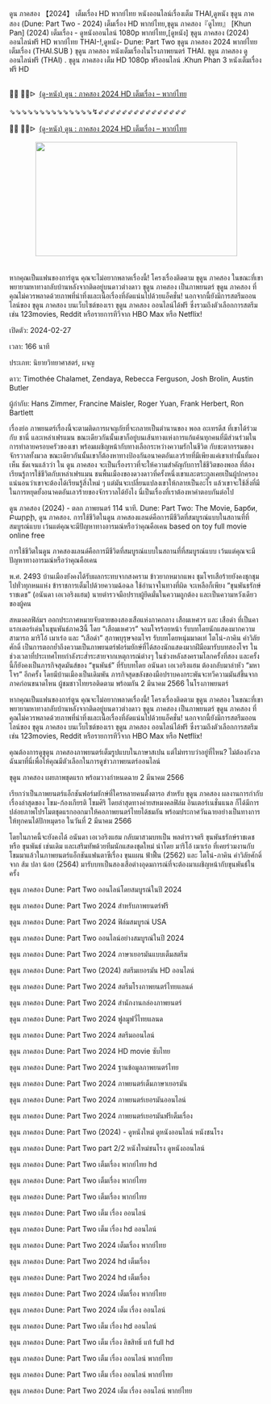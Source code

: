 ดูน ภาคสอง 【2024】 เต็มเรื่อง HD พากย์ไทย หนังออนไลน์เรื่องเต็ม THAI,ดูหนัง ขุดูน ภาคสอง (Dune: Part Two - 2024) เต็มเรื่อง HD พากย์ไทย,ขุดูน ภาคสอง『ดูไทย』 [Khun Pan] (2024) เต็มเรื่อง - ดูหนังออนไลน์ 1080p พากย์ไทย,[ดูหนัง] ขุดูน ภาคสอง (2024) ออนไลน์ฟรี HD พากย์ไทย THAI-!,ดูหนัง- Dune: Part Two ขุดูน ภาคสอง 2024 พากย์ไทย เต็มเรื่อง (THAI.SUB ) ขุดูน ภาคสอง หนังเต็มเรื่องในโรงภาพยนตร์ THAI. ขุดูน ภาคสอง ดูออนไลน์ฟรี (THAI) . ขุดูน ภาคสอง เต็ม HD 1080p ฟรีออนไลน์ .Khun Phan 3 หนังเต็มเรื่องฟรี HD

<div><br /></div><div>🔴🔴 🔴🔴ᐅ&nbsp;&nbsp;<a href="https://t.co/FFboANcOE5">(ดู-หนัง) ดูน : ภาคสอง 2024 HD เต็มเรื่อง – พากย์ไทย</a></div><div><br /></div><div><div>⇘⇘⇘⇘⇘⇘⇘⇘⇘⇘⇘⇘⇘⇘↯⇙⇙⇙⇙⇙⇙⇙⇙⇙⇙⇙⇙⇙⇙⇙</div></div><div><br /></div><div><div>🔴🔴 🔴🔴ᐅ&nbsp;&nbsp;<a href="https://t.co/qpBYLHSqwz">(ดู-หนัง) ดูน : ภาคสอง 2024 HD เต็มเรื่อง – พากย์ไทย</a></div><div><br /></div></div><div class="separator" style="clear: both; text-align: center;"><a href="https://t.co/qpBYLHSqwz" imageanchor="1" style="margin-left: 1em; margin-right: 1em;"><img border="0" data-original-height="435" data-original-width="767" height="226" src="https://blogger.googleusercontent.com/img/b/R29vZ2xl/AVvXsEghz8N__M03-FAZ1RcP_dM94i_90TBvGiIM6rdESwppKQhoBdpYhr3UeMgs1GA6BYa1wKfoPqOfk9GLaYcjHPHi1k6LL5WSc0f1dh8rfv5cculWvFu_ZvHjQEQfQ2sCuQkakagpJ_-i_XVszz6N-OcD6zZ5oaLLtJuiTDzNR6i9-2eMjm9i5s2ykarusBY/w400-h226/sadsadwq.jpg" width="400" /></a></div><br /><div><br /></div>
หากคุณเป็นแฟนของการ์ตูน คุณจะไม่อยากพลาดเรื่องนี้! โครงเรื่องติดตาม ขุดูน ภาคสอง ในขณะที่เขาพยายามหาทางกลับบ้านหลังจากติดอยู่บนดาวต่างดาว ขุดูน ภาคสอง เป็นภาพยนตร์ ขุดูน ภาคสอง ที่คุณไม่ควรพลาดด้วยภาพที่น่าทึ่งและเนื้อเรื่องที่อัดแน่นไปด้วยแอ็คชั่น! นอกจากนี้ยังมีการสตรีมออนไลน์ของ ขุดูน ภาคสอง บนเว็บไซต์ของเรา ขุดูน ภาคสอง ออนไลน์ได้ฟรี ซึ่งรวมถึงตัวเลือกการสตรีม เช่น 123movies, Reddit หรือรายการทีวีจาก HBO Max หรือ Netflix!

เปิดตัว: 2024-02-27

เวลา: 166 นาที

ประเภท: นิยายวิทยาศาสตร์, ผจญ

ดาว: Timothée Chalamet, Zendaya, Rebecca Ferguson, Josh Brolin, Austin Butler

ผู้กำกับ: Hans Zimmer, Francine Maisler, Roger Yuan, Frank Herbert, Ron Bartlett

เรื่องย่อ
ภาพยนตร์เรื่องนี้จะตามติดการผจญภัยที่จะกลายเป็นตำนานของ พอล อะเทรดีส ที่เขาได้ร่วมกับ ชานี่ และเหล่าเฟรแมน ขณะเดียวกันนั้นเขาก็อยู่บนเส้นทางแห่งการแก้แค้นทุกคนที่มีส่วนร่วมในการทำลายครอบครัวของเขา พร้อมเผชิญหน้ากับทางเลือกระหว่างความรักในชีวิต กับชะตากรรมของจักรวาลทั้งมวล ขณะเดียวกันนั้นเขาก็ต้องหาทางป้องกันอนาคตอันเลวร้ายที่มีเพียงแค่เขาเท่านั้นที่มองเห็น
ชัดเจนแล้วว่า ใน ดูน ภาคสอง จะเป็นเรื่องราวที่จะให้ความสำคัญกับการใช้ชีวิตของพอล ที่ต้องเรียนรู้การใช้ชีวิตกับเหล่าเฟรแมน ชนพื้นเมืองของดวงดาวที่ครั้งหนึ่งเขาและตระกูลเคยเป็นผู้ปกครอง แน่นอนว่าเขาจะต้องได้เรียนรู้สิ่งใหม่ ๆ แต่มันจะเปลี่ยนแปลงเขาให้กลายเป็นอะไร แล้วเขาจะใช้สิ่งที่มีในการหยุดยั้งอนาคตอันเลวร้ายของจักรวาลได้ยังไง นี่เป็นเรื่องที่เราต้องหาคำตอบกันต่อไป

ดูน ภาคสอง (2024) - ตลก ภาพยนตร์ 114 นาที. Dune: Part Two: The Movie, Барби, Բարբի, ดูน ภาคสอง. การใช้ชีวิตในดูน ภาคสองแลนด์คือการมีชีวิตที่สมบูรณ์แบบในสถานที่ที่สมบูรณ์แบบ เว้นแต่คุณจะมีปัญหาทางอารมณ์หรือว่าคุณคือเคน based on toy full movie online free

การใช้ชีวิตในดูน ภาคสองแลนด์คือการมีชีวิตที่สมบูรณ์แบบในสถานที่ที่สมบูรณ์แบบ เว้นแต่คุณจะมีปัญหาทางอารมณ์หรือว่าคุณคือเคน

พ.ศ. 2493 บ้านเมืองยังคงได้รับผลกระทบจากสงคราม ข้าวยากหมากแพง ชุมโจรเสือร้ายยังคงชุกชุมไปทั่วทุกหนแห่ง ข้าราชการเต็มไปด้วยความฉ้อฉล ใช้อำนาจในทางที่ผิด จะเหลือก็เพียง “ขุนพันธรักษ์ราชเดช” (อนันดา เอเวอริงแฮม) นายตำรวจมือปราบผู้ยึดมั่นในความถูกต้อง และเป็นความหวังเดียวของผู้คน

สหมงคลฟิล์มฯ ออกประกาศหมายจับตายของสองเสือแห่งภาคกลาง เสือมเหศวร และ เสือดำ ที่เป็นคาแรกเตอร์เด่นในขุนพันธ์ภาค3นี้ โดย “เสือมเหศวร” จอมโจรร้อยหน้า รับบทโดยนักแสดงมากความสามารถ มาริโอ้ เมาเร่อ และ “เสือดำ” สุภาพบุรุษจอมโจร รับบทโดยหนุ่มมาดเท่ โตโน่-ภาคิน คำวิลัยศักดิ์ เป็นการตอกย้ำถึงความเป็นภาพยนตร์ฟอร์มยักษ์ที่ได้สองนักแสดงมากฝีมือมารับบทสองโจร ในช่วงเวลาที่ประเทศไทยกำลังระส่ำระสายจากเหตุการณ์ต่างๆ ในช่วงหลังสงครามโลกครั้งที่สอง และครั้งนี้ก็ยังคงเป็นภารกิจสุดมันส์ของ “ขุนพันธ์” ที่รับบทโดย อนันดา เอเวอริงแฮม ต้องกลับมาล่าหัว “มหาโจร” อีกครั้ง โดยมีบ้านเมืองเป็นเดิมพัน ภารกิจสุดขลังของมือปราบคงกระพันจะทวีความมันส์ขึ้นจากภาคก่อนขนาดไหน ผู้ชมชาวไทยรอติดตาม พร้อมกัน 2 มีนาคม 2566 ในโรงภาพยนตร์

หากคุณเป็นแฟนของการ์ตูน คุณจะไม่อยากพลาดเรื่องนี้! โครงเรื่องติดตาม ขุดูน ภาคสอง ในขณะที่เขาพยายามหาทางกลับบ้านหลังจากติดอยู่บนดาวต่างดาว ขุดูน ภาคสอง เป็นภาพยนตร์ ขุดูน ภาคสอง ที่คุณไม่ควรพลาดด้วยภาพที่น่าทึ่งและเนื้อเรื่องที่อัดแน่นไปด้วยแอ็คชั่น! นอกจากนี้ยังมีการสตรีมออนไลน์ของ ขุดูน ภาคสอง บนเว็บไซต์ของเรา ขุดูน ภาคสอง ออนไลน์ได้ฟรี ซึ่งรวมถึงตัวเลือกการสตรีม เช่น 123movies, Reddit หรือรายการทีวีจาก HBO Max หรือ Netflix!

คุณต้องการดูขุดูน ภาคสองภาพยนตร์เต็มรูปแบบในภาษาสเปน แต่ไม่ทราบว่าอยู่ที่ไหน? ไม่ต้องกังวล ฉันมาที่นี่เพื่อให้คุณมีตัวเลือกในการดูข่าวภาพยนตร์ออนไลน์

ขุดูน ภาคสอง เผยภาพชุดแรก พร้อมวางกำหนดฉาย 2 มีนาคม 2566

เรียกว่าเป็นภาพยนตร์แอ็กชันฟอร์มยักษ์ที่ใครหลายคนตั้งตารอ สำหรับ ขุดูน ภาคสอง ผลงานการกำกับเรื่องล่าสุดของ โขม-ก้องเกียรติ โขมศิริ โดยล่าสุดทางค่ายสหมงคลฟิล์ม อินเตอร์เนชั่นแนล ก็ได้มีการปล่อยภาพโปรโมตชุดแรกออกมาให้คอภาพยนตร์ไทยได้ชมกัน พร้อมประกาศวันฉายอย่างเป็นทางการให้ทุกคนได้ปักหมุดรอ ในวันที่ 2 มีนาคม 2566

โดยในภาคนี้จะยังคงได้ อนันดา เอเวอริงแฮม กลับมาสวมบทเป็น พลตำรวจตรี ขุนพันธรักษ์ราชเดช หรือ ขุนพันธ์ เช่นเดิม และเสริมทัพด้วยทีมนักแสดงชุดใหม่ นำโดย มาริโอ้ เมาเร่อ ที่เคยร่วมงานกับโขมมาแล้วในภาพยนตร์แอ็กชันแฟนตาซีเรื่อง ขุนแผน ฟ้าฟื้น (2562) และ โตโน่-ภาคิน คำวิลัยศักดิ์ จาก ส้ม ปลา น้อย (2564) มารับบทเป็นสองเสือต่างอุดมการณ์ที่จะต้องมาเผชิญหน้ากับขุนพันธ์ในครั้ง

ขุดูน ภาคสอง Dune: Part Two ออนไลน์โดยสมบูรณ์ในปี 2024

ขุดูน ภาคสอง Dune: Part Two 2024 สำหรับภาพยนตร์ฟรี

ขุดูน ภาคสอง Dune: Part Two 2024 ฟิล์มสมบูรณ์ USA

ขุดูน ภาคสอง Dune: Part Two ออนไลน์อย่างสมบูรณ์ในปี 2024

ขุดูน ภาคสอง Dune: Part Two 2024 ภาษาเยอรมันแบบเต็มสตรีม

ขุดูน ภาคสอง Dune: Part Two (2024) สตรีมเยอรมัน HD ออนไลน์

ขุดูน ภาคสอง Dune: Part Two 2024 สตรีมโรงภาพยนตร์ไทยแลนด์

ขุดูน ภาคสอง Dune: Part Two 2024 สํานักงานกล่องภาพยนตร์

ขุดูน ภาคสอง Dune: Part Two 2024 ฟูลมูฟวี่ไทยแลนด

ขุดูน ภาคสอง Dune: Part Two 2024 สตรีมออนไลน์

ขุดูน ภาคสอง Dune: Part Two 2024 HD movie ซับไทย

ขุดูน ภาคสอง Dune: Part Two 2024 ฐานข้อมูลภาพยนตร์ไทย

ขุดูน ภาคสอง Dune: Part Two 2024 ภาพยนตร์เต็มภาษาเยอรมัน

ขุดูน ภาคสอง Dune: Part Two 2024 ภาพยนตร์เยอรมันออนไลน์

ขุดูน ภาคสอง Dune: Part Two 2024 ภาพยนตร์เยอรมันฟรีเต็มเรื่อง

ขุดูน ภาคสอง Dune: Part Two (2024) - ดูหนังใหม่ ดูหนังออนไลน์ หนังชนโรง

ขุดูน ภาคสอง Dune: Part Two part 2/2 หนังใหม่ชนโรง ดูหนังออนไลน์

ขุดูน ภาคสอง Dune: Part Two เต็มเรื่อง พากย์ไทย hd

ขุดูน ภาคสอง Dune: Part Two เต็มเรื่อง พากย์ไทย

ขุดูน ภาคสอง Dune: Part Two เต็มเรื่อง พากย์ไทย

ขุดูน ภาคสอง Dune: Part Two เต็ม เรื่อง ออนไลน์

ขุดูน ภาคสอง Dune: Part Two เต็ม เรื่อง hd ออนไลน์

ขุดูน ภาคสอง Dune: Part Two 2024 เต็มเรื่อง พากย์ไทย

ขุดูน ภาคสอง Dune: Part Two 2024 hd เต็มเรื่อง

ขุดูน ภาคสอง Dune: Part Two 2024 hd เต็มเรื่อง

ขุดูน ภาคสอง Dune: Part Two 2024 เต็มเรื่อง พากย์ไทย

ขุดูน ภาคสอง Dune: Part Two 2024 เต็ม เรื่อง ออนไลน์

ขุดูน ภาคสอง Dune: Part Two เต็ม เรื่อง hd ออนไลน์

ขุดูน ภาคสอง Dune: Part Two เต็ม เรื่อง ลิขสิทธิ์ แท้ full hd

ขุดูน ภาคสอง Dune: Part Two เต็ม เรื่อง ออนไลน์ พากย์ไทย

ขุดูน ภาคสอง Dune: Part Two เต็ม เรื่อง ออนไลน์ พากย์ไทย

ขุดูน ภาคสอง Dune: Part Two 2024 เต็ม เรื่อง ออนไลน์ พากย์ไทย 
